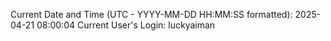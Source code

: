 Current Date and Time (UTC - YYYY-MM-DD HH:MM:SS formatted): 2025-04-21 08:00:04
Current User's Login: luckyaiman
